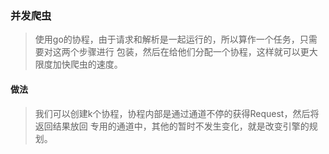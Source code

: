 ### 并发爬虫
> 使用go的协程，由于请求和解析是一起运行的，所以算作一个任务，只需要对这两个步骤进行
>包装，然后在给他们分配一个协程，这样就可以更大限度加快爬虫的速度。

#### 做法
> 我们可以创建k个协程，协程内部是通过通道不停的获得Request，然后将返回结果放回
>专用的通道中，其他的暂时不发生变化，就是改变引擎的规划。